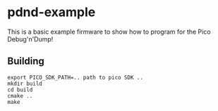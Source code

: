 # pdnd-example

This is a basic example firmware to show how to program for the
Pico Debug'n'Dump!

## Building

```
export PICO_SDK_PATH=.. path to pico SDK ..
mkdir build
cd build
cmake ..
make
```
